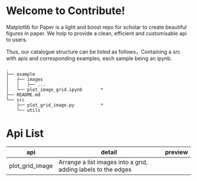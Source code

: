 # Welcome to Contribute!

Matplotlib for Paper is a light and boost repo for scholar to create beautiful figures in paper. We holp to provide a clean, efficient and customisable api to users.

Thus, our catalogue structure can be listed as follows，Containing a src with apis and corresponding examples, each sample being an ipynb.

```
.
├── example
│   ├── images
│   │   ├── ...
│   └── plot_image_grid.ipynb       *
├── README.md
└── src
    ├── plot_grid_image.py          *
    └── utils
```

# Api List

| api | detail | preview |
|-----|--------|---------|
|  plot_grid_image   |    Arrange a list images into a grid, adding labels to the edges     |         |